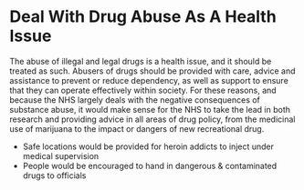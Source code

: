 Deal With Drug Abuse As A Health Issue
======================================

The abuse of illegal and legal drugs is a health issue, and it should be 
treated as such. Abusers of drugs should be provided with care, advice 
and assistance to prevent or reduce dependency, as well as support to 
ensure that they can operate effectively within society. For these 
reasons, and because the NHS largely deals with the negative 
consequences of substance abuse, it would make sense for the NHS to take 
the lead in both research and providing advice in all areas of drug 
policy, from the medicinal use of marijuana to the impact or dangers of 
new recreational drug.

* Safe locations would be provided for heroin addicts to inject under 
    medical supervision
* People would be encouraged to hand in dangerous & contaminated drugs to 
    officials 
